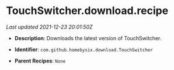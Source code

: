 # TouchSwitcher.download.recipe

_Last updated 2021-12-23 20:01:50Z_

- **Description**: Downloads the latest version of TouchSwitcher.

- **Identifier**: `com.github.homebysix.download.TouchSwitcher`

- **Parent Recipes**: `None`
